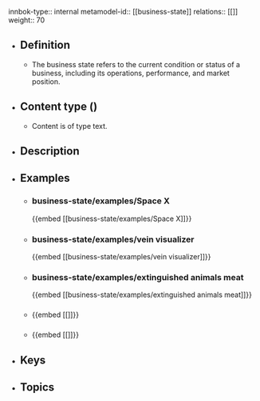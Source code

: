innbok-type:: internal
metamodel-id:: [[business-state]]
relations:: [[]]
weight:: 70

- ## Definition
  - The business state refers to the current condition or status of a business, including its operations, performance, and market position.
- ## Content type ()
  - Content is of type text.
  
- ## Description
- ## Examples
  - ### business-state/examples/Space X
    {{embed [[business-state/examples/Space X]]}}
  - ### business-state/examples/vein visualizer
    {{embed [[business-state/examples/vein visualizer]]}}
  - ### business-state/examples/extinguished animals meat
    {{embed [[business-state/examples/extinguished animals meat]]}}
  - ### 
    {{embed [[]]}}
  - ### 
    {{embed [[]]}}
  
- ## Keys
  
- ## Topics
  

